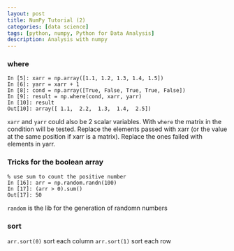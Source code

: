 ```yaml
---
layout: post
title: NumPy Tutorial (2)
categories: [data science]
tags: [python, numpy, Python for Data Analysis]
description: Analysis with numpy
---
```


### where

    In [5]: xarr = np.array([1.1, 1.2, 1.3, 1.4, 1.5])
    In [6]: yarr = xarr + 1
    In [8]: cond = np.array([True, False, True, True, False])
    In [9]: result = np.where(cond, xarr, yarr)
    In [10]: result
    Out[10]: array([ 1.1,  2.2,  1.3,  1.4,  2.5])

```xarr``` and ```yarr``` could also be 2 scalar variables. With ```where``` the matrix in the condition will be tested. Replace the elements passed with xarr (or the value at the same position if xarr is a matrix). Replace the ones failed with elements in yarr.

### Tricks for the boolean array
    
    % use sum to count the positive number
    In [16]: arr = np.random.randn(100)
    In [17]: (arr > 0).sum()
    Out[17]: 50

```random``` is the lib for the generation of randomn numbers

### sort

```arr.sort(0)``` sort each column
```arr.sort(1)``` sort each row
